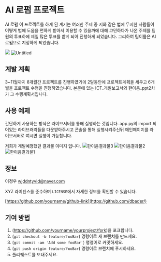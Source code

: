 # AI 로펌 프로젝트

 AI 로펌 
이 프로젝트를 하게 된 계기는 여러한 주제 중 저와 같은 법에 무지한 사람들이 어떻게 법에 도움을 편하게 받아서 이용할 수 있을까에 대해 고민하다가 나온 주제를 팀원의 투표하에 제일 많은 투표를 받게 되어 진행하게 되었습니다. 그리하여 팀이름은 AI 로펌으로 지정하게 되었습니다.

![](../header.png)
![Untitled](https://github.com/Gom534/AI-/assets/155363678/275d397c-b02c-4b0d-a770-16902cdbaa10)


## 계발 계획 

3~11월까지 8개월간 프로젝트를 진행하였기에 2달동안에 프로젝트계획을 세우고  6개월을 프로젝트 수행을 진행하였습니다.
본문에 있는 ICT_개발보고서와 한이음_ppt2차가 그 수행계획서입니다.

## 사용 예제
간단하게 사용하는 방식은 라이브서버를 통해 실행하는 것입니다. app.py의 import 되어있는 라이브러리들을 다운받아주시고 
콘솔을 통해 실행시켜주신뒤 메인페이지를 라이브서버로 여시면 실행이 가능합니다.


저희가 계발예정했던 결과물 이미지 입니다. 
![한이음결과물3](https://github.com/Gom534/Ai-Law-Firm/assets/155363678/4cea193a-4bc8-48a3-8f68-009d30932ad4)
![한이음결과물2](https://github.com/Gom534/Ai-Law-Firm/assets/155363678/203d7c17-f4b2-49eb-8fdb-3773c4603d16)
![한이음결과물1](https://github.com/Gom534/Ai-Law-Firm/assets/155363678/f3a2cb37-3b50-436a-98f6-adccacf4911b)


## 정보

이정우  wjddntyvld@naver.com

XYZ 라이센스를 준수하며 ``LICENSE``에서 자세한 정보를 확인할 수 있습니다.

[https://github.com/yourname/github-link](https://github.com/dbader/)

## 기여 방법

1. (<https://github.com/yourname/yourproject/fork>)을 포크합니다.
2. (`git checkout -b feature/fooBar`) 명령어로 새 브랜치를 만드세요.
3. (`git commit -am 'Add some fooBar'`) 명령어로 커밋하세요.
4. (`git push origin feature/fooBar`) 명령어로 브랜치에 푸시하세요. 
5. 풀리퀘스트를 보내주세요.

<!-- Markdown link & img dfn's -->
[npm-image]: https://img.shields.io/npm/v/datadog-metrics.svg?style=flat-square
[npm-url]: https://npmjs.org/package/datadog-metrics
[npm-downloads]: https://img.shields.io/npm/dm/datadog-metrics.svg?style=flat-square
[travis-image]: https://img.shields.io/travis/dbader/node-datadog-metrics/master.svg?style=flat-square
[travis-url]: https://travis-ci.org/dbader/node-datadog-metrics
[wiki]: https://github.com/yourname/yourproject/wiki
